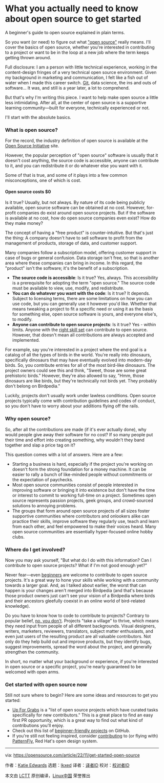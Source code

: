 [#]: subject: "What you actually need to know about open source to get started"
[#]: via: "https://opensource.com/article/22/11/get-started-open-source"
[#]: author: "Katie Edwards https://opensource.com/users/kaedward"
[#]: collector: "lkxed"
[#]: translator: "yzuowei"
[#]: reviewer: " "
[#]: publisher: " "
[#]: url: " "

What you actually need to know about open source to get started
======

A beginner's guide to open source explained in plain terms.

So you want (or need) to figure out what ["open source"][1] really means. I'll cover the basics of open source, whether you're interested in contributing to a project or want to be in the loop at a new job where the term keeps getting thrown around.

Full disclosure: I am a person with little technical experience, working in the content-design fringes of a very technical open source environment. Given my background in marketing and communication, I felt like a fish out of water when I made this career switch. [Git][2], data science, the ins and outs of software… It was, and still is a year later, a lot to comprehend.

But that's why I'm writing this piece. I want to help make open source a little less intimidating. After all, at the center of open source is a supportive learning community—built for everyone, technically experienced or not.

I'll start with the absolute basics.

### What is open source?

For the record, the industry definition of open source is available at the [Open Source Initiative][3] site.

However, the popular perception of "open source" software is usually that it doesn't cost anything, the source code is accessible, anyone can contribute to it, and you can redistribute it or do whatever else you want with it.

Some of that is true, and some of it plays into a few common misconceptions, one of which is cost.

#### Open source costs $0

Is it true? Usually, but not always. By nature of its code being publicly available, open source software can be obtained at no cost. However, for-profit companies do exist around open source projects. But if the software is available at no cost, how do open source companies even exist? How do they make money?

The concept of having a "free product" is counter-intuitive. But that's just the thing: A company doesn't have to sell software to profit from the management of products, storage of data, and customer support.

Many companies follow a subscription model, offering customer support in case of bugs or general confusion. Data storage isn't free, so that is another area where these companies can bring in income. In this regard, the "product" isn't the software; it's the benefit of a subscription.

- **The source code is accessible**: Is it true? Yes, always. This accessibility is a prerequisite for adopting the term "open source." The source code must be available to view, use, modify, and redistribute.
- **You can do whatever you want with the code**: Is it true? It depends. Subject to licensing terms, there are some limitations on how you can use code, but you can generally use it however you'd like. Whether that means tweaking a project to fit a specific need or using it as the basis for something else, open source software is yours, and everyone else's, to modify.
- **Anyone can contribute to open source projects**: Is it true? Yes - within limits. Anyone with the [right skill set][4] can contribute to open source. However, that doesn't mean all contributions are always accepted and implemented.

For example, say you're interested in a project where the end goal is a catalog of all the types of birds in the world. You're really into dinosaurs, specifically dinosaurs that may have eventually evolved into modern-day birds. So, you contribute entries for all of the most bird-like dinosaurs. The project owners could see this and think, "Sweet, those are some great prehistoric birds." However, they're also allowed to say, "Hmm, those dinosaurs are like birds, but they're technically not birds yet. They probably don't belong on Birdpedia."

Luckily, projects don't usually work under lawless conditions. Open source projects typically come with contribution guidelines and codes of conduct, so you don't have to worry about your additions flying off the rails.

### Why open source?

So, after all the contributions are made (if it's ever actually done), why would people give away their software for no cost? If so many people put their time and effort into creating something, why wouldn't they band together and slap a price tag on it?

This question comes with a lot of answers. Here are a few:

- Starting a business is hard, especially if the project you're working on doesn't form the strong foundation for a money machine. It can be easier to rally a bunch of like-minded people without commitments or the expectation of paychecks.
- Most open source communities consist of people interested in improving software or bringing it into existence but don't have the time or interest to commit to working full-time on a project. Sometimes open source represents passion projects, geek groups, and crowd-sourced solutions to annoying problems.
- The groups that form around open source projects of all sizes foster supportive communities where contributors and onlookers alike can practice their skills, improve software they regularly use, teach and learn from each other, and feel empowered to make their voices heard. Many open source communities are essentially hyper-focused online hobby clubs.

### Where do I get involved?

Now you may ask yourself, "But what do I do with this information? Can I contribute to open source projects? What if I'm not good enough yet?"

Never fear—even [beginners][5] are welcome to contribute to open source projects. It's a great way to hone your skills while working with a community towards a larger goal. And, as I talked about earlier, the worst that can happen is your changes aren't merged into Birdpedia (and that's because those product owners just can't see your vision of a Birdpedia where birds and their ancestors gleefully coexist in an online world of bird-related knowledge).

Do you have to know how to code to contribute to projects? Contrary to popular belief, [no, you don't][6]. Projects "take a village" to thrive, which means they need input from people of all different backgrounds. Visual designers, writers, marketers, reviewers, translators, subject matter enthusiasts, and even just users of the resulting product are all valuable contributors. Not only do they help build out and improve products, but they identify bugs, suggest improvements, spread the word about the project, and generally strengthen the community.

In short, no matter what your background or experience, if you're interested in open source or a specific project, you're nearly guaranteed to be welcomed with open arms.

### Get started with open source now

Still not sure where to begin? Here are some ideas and resources to get you started:

- [Up For Grabs][7] is a "list of open source projects which have curated tasks specifically for new contributors." This is a great place to find an easy first PR opportunity, which is a great way to find out what kind of contributions you'll enjoy.
- Check out this list of [beginner-friendly projects][8] on GitHub.
- If you're still not feeling inspired, consider [contributing][9] to (or flying with) [PatternFly][10], Red Hat's open design system.

--------------------------------------------------------------------------------

via: https://opensource.com/article/22/11/get-started-open-source

作者：[Katie Edwards][a]
选题：[lkxed][b]
译者：[译者ID](https://github.com/译者ID)
校对：[校对者ID](https://github.com/校对者ID)

本文由 [LCTT](https://github.com/LCTT/TranslateProject) 原创编译，[Linux中国](https://linux.cn/) 荣誉推出

[a]: https://opensource.com/users/kaedward
[b]: https://github.com/lkxed
[1]: https://opensource.com/resources/what-open-source
[2]: https://opensource.com/resources/what-is-git
[3]: https://opensource.org/osd
[4]: https://opensource.com/life/16/1/8-ways-contribute-open-source-without-writing-code
[5]: https://opensource.com/article/18/4/get-started-open-source-project
[6]: https://opensource.com/article/22/8/non-code-contribution-powers-open-source
[7]: https://up-for-grabs.net/?ref=hackernoon.com#/
[8]: https://github.com/MunGell/awesome-for-beginners
[9]: https://github.com/patternfly
[10]: https://www.patternfly.org/v4/get-started/design
